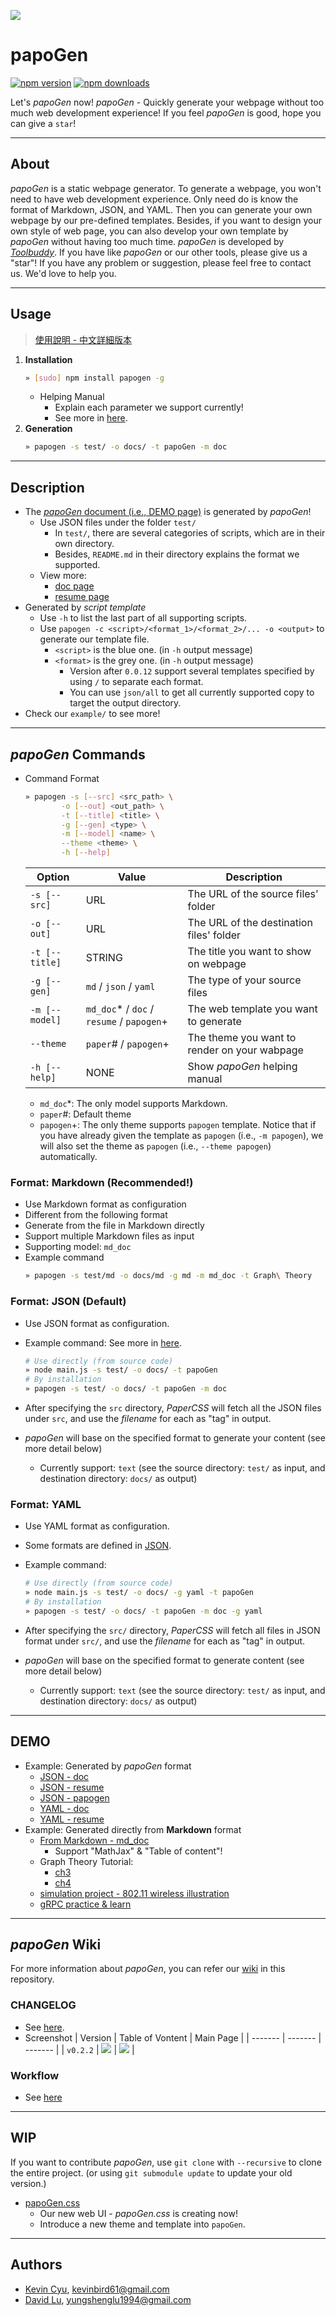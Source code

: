 ![](./design/badge.png)

# papoGen
[![npm version](https://img.shields.io/npm/v/papogen.svg?style=for-the-badge)](https://badge.fury.io/js/papogen)
[![npm downloads](https://img.shields.io/npm/dm/papogen.svg?style=for-the-badge)](https://www.npmjs.com/package/papogen)

Let's *papoGen* now!
*papoGen* - Quickly generate your webpage without too much web development experience!
If you feel *papoGen* is good, hope you can give a `star`!

---
## About

*papoGen* is a static webpage generator. To generate a webpage, you won't need to have web development experience. Only need do is know the format of Markdown, JSON, and YAML. Then you can generate your own webpage by our pre-defined templates. Besides, if you want to design your own style of web page, you can also develop your own template by *papoGen* without having too much time. *papoGen* is developed by [*Toolbuddy*](https://github.com/toolbuddy). If you have like *papoGen* or our other tools, please give us a "star"! If you have any problem or suggestion, please feel free to contact us. We'd love to help you.

---
## Usage

> [使用說明 - 中文詳細版本](example/)

1. **Installation**
    ```bash
    » [sudo] npm install papogen -g
    ```
    * Helping Manual
        * Explain each parameter we support currently!
        * See more in [here](https://github.com/toolbuddy/papoGen/blob/master/example/README.md).
2. **Generation**
    ```bash
    » papogen -s test/ -o docs/ -t papoGen -m doc
    ```

---
## Description

* The [*papoGen* document (i.e., DEMO page)](https://toolbuddy.github.io/papoGen/) is generated by *papoGen*!
    * Use JSON files under the folder `test/`
        * In `test/`, there are several categories of scripts, which are in their own directory.
        * Besides, `README.md` in their directory explains the format we supported.
    * View more:
        * [doc page](https://toolbuddy.github.io/papoGen/)
        * [resume page](https://toolbuddy.github.io/papoGen/resume)
* Generated by *script template*
    * Use `-h` to list the last part of all supporting scripts.
    * Use `papogen -c <script>/<format_1>/<format_2>/... -o <output>` to generate our template file.
        * `<script>` is the blue one. (in `-h` output message)
        * `<format>` is the grey one. (in `-h` output message)
            * Version after `0.0.12` support several templates specified by using `/` to separate each format.
            * You can use `json/all` to get all currently supported copy to target the output directory.
* Check our `example/` to see more!

---
## *papoGen* Commands

* Command Format
	```bash
	» papogen -s [--src] <src_path> \
            -o [--out] <out_path> \
            -t [--title] <title> \
            -g [--gen] <type> \
            -m [--model] <name> \
            --theme <theme> \
	        -h [--help]
	```

    | Option | Value | Description |
    |---|---|---|
    | `-s [--src]` | URL | The URL of the source files' folder |
    | `-o [--out]` | URL | The URL of the destination files' folder |
    | `-t [--title]` | STRING | The title you want to show on webpage |
    | `-g [--gen]` | `md` / `json` / `yaml` | The type of your source files |
    | `-m [--model]` | `md_doc`* / `doc` / `resume` / `papogen`+ | The web template you want to generate |
    | `--theme` | `paper`# / `papogen`+ | The theme you want to render on your wabpage |
    | `-h [--help]` | NONE | Show *papoGen* helping manual |
    
    * `md_doc`*: The only model supports Markdown.
    * `paper`#: Default theme
    * `papogen`+: The only theme supports `papogen` template. Notice that if you have already given the template as `papogen` (i.e., `-m papogen`), we will also set the theme as `papogen` (i.e., `--theme papogen`) automatically.

### Format: Markdown (Recommended!)

* Use Markdown format as configuration
* Different from the following format
* Generate from the file in Markdown directly
* Support multiple Markdown files as input
* Supporting model: `md_doc`
* Example command
    ```bash
    » papogen -s test/md -o docs/md -g md -m md_doc -t Graph\ Theory
    ```

### Format: JSON (Default)

* Use JSON format as configuration.
* Example command: See more in [here](https://github.com/toolbuddy/papoGen/blob/master/test/json/README.md).
    ```bash
    # Use directly (from source code)
    » node main.js -s test/ -o docs/ -t papoGen
    # By installation
    » papogen -s test/ -o docs/ -t papoGen -m doc
    ```

* After specifying the `src` directory, *PaperCSS* will fetch all the JSON files under `src`, and use the *filename* for each as "tag" in output.
* *papoGen* will base on the specified format to generate your content (see more detail below)
    * Currently support: `text` (see the source directory: `test/` as input, and destination directory: `docs/` as output)

### Format: YAML

* Use YAML format as configuration.
* Some formats are defined in [JSON](https://github.com/toolbuddy/papoGen/blob/master/test/json/README.md).
* Example command:
    ```bash
    # Use directly (from source code)
    » node main.js -s test/ -o docs/ -g yaml -t papoGen
    # By installation
    » papogen -s test/ -o docs/ -t papoGen -m doc -g yaml
    ```

* After specifying the `src/` directory, *PaperCSS* will fetch all files in JSON format under `src/`, and use the *filename* for each as "tag" in output.
* *papoGen* will base on the specified format to generate content (see more detail below)
    * Currently support: `text` (see the source directory: `test/` as input, and destination directory: `docs/` as output)

---
## DEMO

* Example: Generated by *papoGen* format
   * [JSON - doc](https://toolbuddy.github.io/papoGen/out/doc)
   * [JSON - resume](https://toolbuddy.github.io/papoGen/out/resume/)
   * [JSON - papogen](https://toolbuddy.github.io/papoGen/out/papogen/)
   * [YAML - doc](https://toolbuddy.github.io/papoGen/out/doc)
   * [YAML - resume](https://toolbuddy.github.io/papoGen/out/resume/)
* Example: Generated directly from **Markdown** format
   * [From Markdown - md_doc](https://toolbuddy.github.io/papoGen/out/md/)
       * Support "MathJax" & "Table of content"!
   * Graph Theory Tutorial:
      * [ch3](https://toolbuddy.github.io/Graph-Theory/matching-factor/index.html)
      * [ch4](https://toolbuddy.github.io/Graph-Theory/connectivity-path/)
   * [simulation project - 802.11 wireless illustration](https://kevinbird61.github.io/simulation-wireless-802.11/)
   * [gRPC practice & learn](https://kevinbird61.github.io/grpc-practice/)

---
## *papoGen* Wiki

For more information about *papoGen*, you can refer our [wiki](https://github.com/toolbuddy/papoGen/wiki) in this repository.

### CHANGELOG

* See [here](https://github.com/toolbuddy/papoGen/wiki).
* Screenshot
    | Version | Table of Vontent | Main Page |
    | ------- | ------- | ------- |
    | `v0.2.2` | ![](res/v0.2.2_toc.png) | ![](res/v0.2.2_preview.png) |  

### Workflow

* See [here](https://github.com/toolbuddy/papoGen/wiki)

---
## WIP

If you want to contribute *papoGen*, use `git clone` with `--recursive` to clone the entire project. (or using `git submodule update` to update your old version.)

* [papoGen.css](https://github.com/toolbuddy/papoGen.css)
    * Our new web UI - *papoGen.css* is creating now!
    * Introduce a new theme and template into `papoGen`.

---
## Authors

* [Kevin Cyu](https://github.com/kevinbird61), kevinbird61@gmail.com
* [David Lu](https://github.com/yungshenglu), yungshenglu1994@gmail.com

